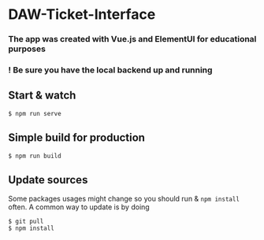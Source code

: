 # DAW-Ticket-Interface

### The app was created with Vue.js and ElementUI for educational purposes

### ! Be sure you have the local backend up and running

## Start & watch

    $ npm run serve

## Simple build for production

    $ npm run build

## Update sources

Some packages usages might change so you should run & `npm install` often.
A common way to update is by doing

    $ git pull
    $ npm install


